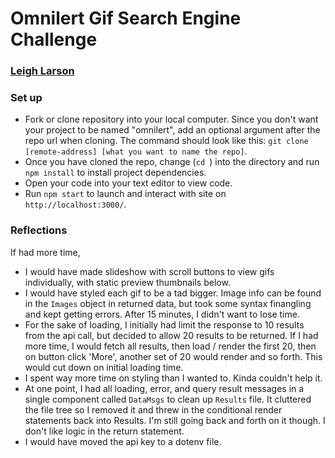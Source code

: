 # Omnilert Gif Search Engine Challenge

### [Leigh Larson](https://github.com/leighlars?tab=repositories)

### Set up 
- Fork or clone repository into your local computer.  Since you don't want your project to be named "omnilert", add an optional argument after the repo url when cloning. The command should look like this: 
`git clone [remote-address] [what you want to name the repo]`.
- Once you have cloned the repo, change (`cd `) into the directory and run `npm install` to install project dependencies.
- Open your code into your text editor to view code. 
- Run `npm start` to launch and interact with site on `http://localhost:3000/`. 


### Reflections
If had more time, 
- I would have made slideshow with scroll buttons to view gifs individually, with static preview thumbnails below.
- I would have styled each gif to be a tad bigger. Image info can be found in the `Images` object in returned data, but took some syntax finangling and kept getting errors. After 15 minutes, I didn't want to lose time.
- For the sake of loading, I initially had limit the response to 10 results from the api call, but decided to allow 20 results to be returned. If I had more time, I would fetch all results, then load / render the first 20, then on button click 'More', another set of 20 would render and so forth. This would cut down on initial loading time. 
- I spent way more time on styling than I wanted to. Kinda couldn't help it. 
- At one point, I had all loading, error, and query result messages in a single component called `DataMsgs` to clean up `Results` file. It cluttered the file tree so I removed it and threw in the conditional render statements back into Results. I'm still going back and forth on it though. I don't like logic in the return statement. 
- I would have moved the api key to a dotenv file.